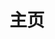 ---
home: true
title: 主页
icon: home
heroImage: /logo.svg
bgImage: https://theme-hope-assets.vuejs.press/bg/6-light.svg
bgImageDark: https://theme-hope-assets.vuejs.press/bg/6-dark.svg
heroText: 天则指南
tagline: 一个关于「东方非想天则」的普通指南✨ <br> 【本站交流群 745214751】 <br> 欢迎感兴趣想了解动态，想志愿帮助建设，或提建议意见的伙伴加入


actions:
  - text: 「查看指南」
    link: /about/
    type: primary

  - text: 「资源下载」
    link: /about/#非想天则资源下载指路

features:

  - title: 游戏简介
    icon: circle-info
    details: 「东方非想天则」是2009年东方Project官方游戏系列的第12.3作，一款不同于传统格斗的弹幕格斗游戏，拥有活跃稳定的玩家群体和生机勃勃的游戏环境
    link: https://thwiki.cc/%E4%B8%9C%E6%96%B9%E9%9D%9E%E6%83%B3%E5%A4%A9%E5%88%99
    
  - title: 非想天启更新器
    icon: fab fa-markdown
    details: 使用「非想天启」便捷地保持游戏更新和管理游戏配置，并一键启动游戏、TSK、Swarm
    link: /FAQ/FXTQ/introduce.html

  - title: 游戏资源下载+对战QQ群
    icon: rss
    details: 提供了网盘和资源群进行资源下载，欢迎加入非想天则的对战QQ群寻找玩伴进行交流~
    link: /about/#非想天则资源下载指路

  - title: 常见问题指南
    icon: search
    details: 正在持续建设更新中，看完还没有解决的疑问，可私聊求则（QQ 1434716883）
    link: /FAQ/Play/LobbyGuide.html

  - title: 新手上路/游戏攻略
    icon: book
    details: 手把手带你零基础入门非想天则！（建设中）
    link: /Beginners/BeforePlaying.html

  - title: 非想天则英文 日文Wiki
    icon: sitemap
    details: 相关站点导航
    link: /about/#相关站点导航

  - title: 游戏社区（QQ群）
    icon: comment-dots
    details: 「东方非想天则」拥有紧密的玩家群体和社区，氛围和谐，欢迎加入我们~
    link: /about/#寻找玩伴————qq群

  - title: Mod与工具介绍
    icon: ellipsis
    details: 游戏性MOD，或功能使用的插件及工具介绍
    link: /guide/mods/WhatsMod.html

copyright: false
footer: MIT Licensed | Copyright © 2023 ChocoFleece
---